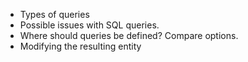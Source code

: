 
- Types of queries
- Possible issues with SQL queries.
- Where should queries be defined? Compare options.
- Modifying the resulting entity